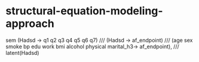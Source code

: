 # structural-equation-modeling-approach



sem (Hadsd -> q1 q2 q3 q4 q5 q6 q7) ///
     (Hadsd -> af_endpoint) ///
     (age sex smoke bp edu work bmi alcohol physical marital_h3-> af_endpoint), ///
     latent(Hadsd)
